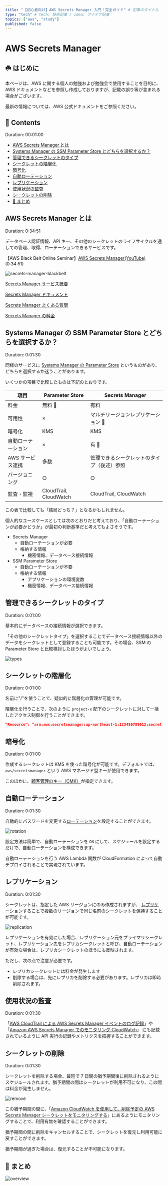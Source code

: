 ```yaml
---
title: "【初心者向け】AWS Secrets Manager 入門！完全ガイド" # 記事のタイトル
type: "tech" # tech: 技術記事 / idea: アイデア記事
topics: ["aws", "study"]
published: false
---
```


# AWS Secrets Manager<!-- omit in toc -->

## ☘️ はじめに<!-- omit in toc -->

本ページは、AWS に関する個人の勉強および勉強会で使用することを目的に、AWS ドキュメントなどを参照し作成しておりますが、記載の誤り等が含まれる場合がございます。

最新の情報については、AWS 公式ドキュメントをご参照ください。

## 👀 Contents<!-- omit in toc -->

Duration: 00:01:00

- [AWS Secrets Manager とは](#aws-secrets-manager-とは)
- [Systems Manager の SSM Parameter Store とどちらを選択するか？](#systems-manager-の-ssm-parameter-store-とどちらを選択するか)
- [管理できるシークレットのタイプ](#管理できるシークレットのタイプ)
- [シークレットの階層化](#シークレットの階層化)
- [暗号化](#暗号化)
- [自動ローテーション](#自動ローテーション)
- [レプリケーション](#レプリケーション)
- [使用状況の監査](#使用状況の監査)
- [シークレットの削除](#シークレットの削除)
- [📖 まとめ](#-まとめ)

## AWS Secrets Manager とは

Duration: 0:34:51

データベース認証情報、API キー、その他のシークレットのライフサイクルを通しての管理、取得、ローテーションできるサービスです。

【AWS Black Belt Online Seminar】[AWS Secrets Manager(YouTube)](https://youtu.be/r7JQSBaQwh4)(0:34:51)

![secrets-manager-blackbelt](/images/blackbelt/blackbelt-secretsmanager-320.jpg)

[Secrets Manager サービス概要](https://aws.amazon.com/jp/secrets-manager/)

[Secrets Manager ドキュメント](https://docs.aws.amazon.com/ja_jp/secretsmanager/?id=docs_gateway)

[Secrets Manager よくある質問](https://aws.amazon.com/jp/secrets-managerxx/faqs/)

[Secrets Manager の料金](https://aws.amazon.com/jp/secrets-manager/pricing/)

## Systems Manager の SSM Parameter Store とどちらを選択するか？

Duration: 0:01:30

同様のサービスに [Systems Manager の Parameter Store](https://docs.aws.amazon.com/ja_jp/systems-manager/latest/userguide/systems-manager-parameter-store.html) というものがあり、どちらを選択するか迷うことがあります。

いくつかの項目で比較したものは下記のとおりです。

| 項目               | Parameter Store        | Secrets Manager                            |
| ------------------ | ---------------------- | ------------------------------------------ |
| 料金               | 無料 👑                | 有料                                       |
| 可用性             | ×                      | マルチリージョンレプリケーション 👑        |
| 暗号化             | KMS                    | KMS                                        |
| 自動ローテーション | ×                      | 有 👑                                      |
| AWS サービス連携   | 多数                   | 管理できるシークレットのタイプ（後述）参照 |
| バージョニング     | ○                      | ○                                          |
| 監査・監視         | CloudTrail, CloudWatch | CloudTrail, CloudWatch                     |

この表で比較しても「結局どっち？」となるかもしれません。

個人的なユースケースとしては次のとおりだと考えており、「自動ローテーションが必要かどうか」が最初の判断基準だと考えてもよさそうです。

- Secrets Manager
  - 自動ローテーションが必要
  - 格納する情報
    - 機密情報、データベース接続情報
- SSM Parameter Store
  - 自動ローテーションが不要
  - 格納する情報
    - アプリケーションの環境変数
    - 機密情報、データベース接続情報

## 管理できるシークレットのタイプ

Duration: 0:01:00

基本的にデータベースの接続情報が選択できます。

「その他のシークレットタイプ」を選択することでデータベース接続情報以外のデータをシークレットとして登録することも可能です。その場合、SSM の Parameter Store と比較検討したほうがよいでしょう。

![types](/images/secretsmanager/secrets-types.jpg)

## シークレットの階層化

Duration: 0:01:00

名前に"/"を使うことで、疑似的に階層化の管理が可能です。

階層化を行うことで、次のように `project-x` 配下のシークレットに対して一括したアクセス制御を行うことができます。

```json
"Resource": "arn:aws:secretsmanager:ap-northeast-1:123456789012:secret:project-x/*"
```

## 暗号化

Duration: 0:01:00

作成するシークレットは KMS を使った暗号化が可能です。デフォルトでは、`aws/secretsmanager` という AWS マネージド型キーが使用できます。

このほかに、[顧客管理のキー（CMK）](https://docs.aws.amazon.com/ja_jp/kms/latest/developerguide/concepts.html#customer-cmk)が指定できます。

## 自動ローテーション

Duration: 0:01:30

自動的にパスワードを変更する[ローテーション](https://docs.aws.amazon.com/ja_jp/secretsmanager/latest/userguide/rotating-secrets.html)を設定することができます。

![rotation](/images/secretsmanager/secrets-rotation.jpg)

設定方法は簡単で、自動ローテーションを `ON` にして、スケジュールを設定するだけで、自動ローテーションを構成できます。

自動ローテーションを行う AWS Lambda 関数が CloudFormation によって自動デプロイされることで実現されています。

## レプリケーション

Duration: 0:01:30

シークレットは、指定した AWS リージョンにのみ作成されますが、
[レプリケーション](https://docs.aws.amazon.com/ja_jp/secretsmanager/latest/userguide/create-manage-multi-region-secrets.html)することで複数のリージョンで同じ名前のシークレットを保持することが可能です。

![replication](/images/secretsmanager/secrets-replication.jpg)

レプリケーションを有効にした場合、レプリケーション元をプライマリシークレット、レプリケーション先をレプリカシークレットと呼び、自動ローテーションが有効な場合は、レプリカシークレットのほうにも反映されます。

ただし、次の点で注意が必要です。

- レプリカシークレットには料金が発生します
- 削除する場合は、先にレプリカを削除する必要があります。レプリカは即時削除されます。

## 使用状況の監査

Duration: 0:01:30

「[AWS CloudTrail による AWS Secrets Manager イベントのログ記録](https://docs.aws.amazon.com/ja_jp/secretsmanager/latest/userguide/monitoring-cloudtrail.html)」や「[Amazon AWS Secrets Manager でのモニタリング CloudWatch](https://docs.aws.amazon.com/ja_jp/secretsmanager/latest/userguide/monitoring-cloudwatch.html)」 にも記載されているように API 実行の記録やメトリクスを把握することができます。

## シークレットの削除

Duration: 0:01:30

シークレットを削除する場合、最短で 7 日間の猶予期間後に削除されるようにスケジュールされます。猶予期間の間はシークレットが利用不可になり、この間は料金が発生しません。

![remove](/images/secretsmanager/secrets-remove.png)

この猶予期間の間に、「[Amazon CloudWatch を使用して、削除予定の AWS Secrets Manager シークレットをモニタリングする](https://docs.aws.amazon.com/ja_jp/secretsmanager/latest/userguide/monitoring_cloudwatch_deleted-secrets.html)」にあるようにモニタリングすることで、利用有無を確認することができます。

猶予期間の間に削除をキャンセルすることで、シークレットを復元し利用可能に戻すことができます。

猶予期間が過ぎた場合は、復元することが不可能になります。

## 📖 まとめ

![overview](/images/all/secretsmanager.png)
